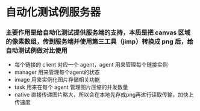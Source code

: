 # 自动化测试例服务器
### 主要作用是给自动化测试提供服务端的支持，本质是把 canvas 区域的像素数组，传到服务端并使用第三工具（jimp）转换成 png 后，给自动测试例做对比使用

- 每个链接的 client 对应一个 agent，agent 用来管理每个链接实例
- manager 用来管理每个agent的状态
- image 用来实例化图片存储相关功能
- task 用来在每个 agent 管理图片压缩的并发数量
- native 直接传递图片略大，所以会在本地先存成png再进行读取传输，加快上传速度
